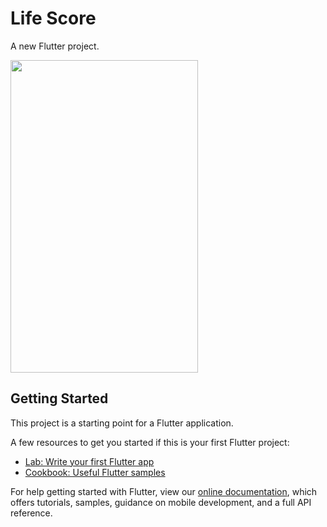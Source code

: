 # Life Score

A new Flutter project.

<img src="https://user-images.githubusercontent.com/63070070/146644015-fa202195-551a-485e-ab90-87b53fb0284d.png" height=500 width=300>


## Getting Started

This project is a starting point for a Flutter application.

A few resources to get you started if this is your first Flutter project:

- [Lab: Write your first Flutter app](https://flutter.dev/docs/get-started/codelab)
- [Cookbook: Useful Flutter samples](https://flutter.dev/docs/cookbook)

For help getting started with Flutter, view our
[online documentation](https://flutter.dev/docs), which offers tutorials,
samples, guidance on mobile development, and a full API reference.
